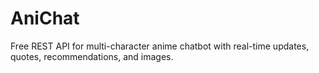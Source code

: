 # AniChat
Free REST API for multi-character anime chatbot with real-time updates, quotes, recommendations, and images.
